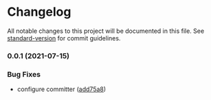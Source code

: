 # Changelog

All notable changes to this project will be documented in this file. See [standard-version](https://github.com/conventional-changelog/standard-version) for commit guidelines.

### 0.0.1 (2021-07-15)


### Bug Fixes

* configure committer ([add75a8](https://github.com/lamhq/github-actions-demo/commit/add75a8f3acff0f5e083ed87c079828dae2e802c))
